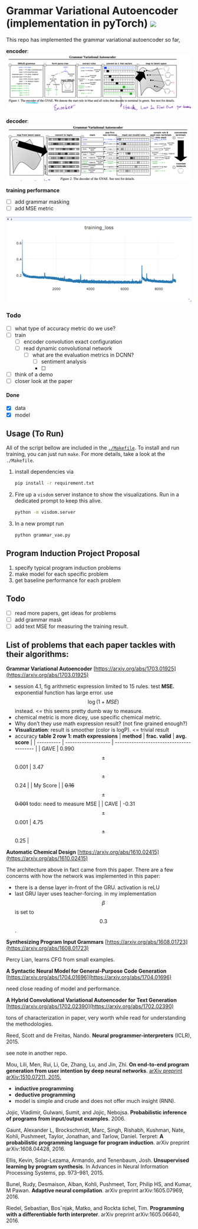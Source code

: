 # Grammar Variational Autoencoder (implementation in pyTorch) [![](https://img.shields.io/badge/link_on-GitHub-brightgreen.svg?style=flat-square)](https://github.com/episodeyang/grammar_variational_autoencoder)

This repo has implemented the grammar variational autoencoder so far, 

**encoder**:
![grammar_variational_encoder](figures/grammar_variational_encoder.png)

**decoder**:
![grammar_variational_decoder](figures/grammar_variational_decoder.png)

**training performance**

- [ ] add grammar masking
- [ ] add MSE metric

![training_loss](figures/training_loss.png)


### Todo

- [ ] what type of accuracy metric do we use?
- [ ] train 
    - [ ] encoder convolution exact configuration
    - [ ] read dynamic convolutional network 
        - [ ] what are the evaluation metrics in DCNN?
            - [ ] sentiment analysis
            - [ ] 
- [ ] think of a demo
- [ ] closer look at the paper

#### Done
- [x] data 
- [x] model

## Usage (To Run)

All of the script bellow are included in the [`./Makefile`](./Makefile). To install and run training, 
you can just run `make`. For more details, take a look at the `./Makefile`.

1. install dependencies via
    ```bash
    pip install -r requirement.txt
    ```
2. Fire up a `visdom` server instance to show the visualizations. Run in a dedicated prompt to keep this alive.
    ```bash
    python -m visdom.server
    ```
3. In a new prompt run
    ```bash
    python grammar_vae.py
    ```
    
## Program Induction Project Proposal

1. specify typical program induction problems
2. make model for each specific problem
3. get baseline performance for each problem

## Todo

- [ ] read more papers, get ideas for problems
- [ ] add grammar mask
- [ ] add text MSE for measuring the training result.

## List of problems that each paper tackles with their algorithms:

**Grammar Variational Autoencoder** [https://arxiv.org/abs/1703.01925](https://arxiv.org/abs/1703.01925)

- session 4.1, fig arithmetic expression limited to 15 rules. test **MSE.** exponential function has large error. use $$\log(1 + MSE)$$ instead.  <= this seems pretty dumb way to measure. 
- chemical metric is more dicey, use specific chemical metric. 
- Why don’t they use math expression result? (not fine grained enough?)
- **Visualization**: result is smoother (color is logP). <= trivial result
- accuracy **table 2 row 1: math expressions** 
| **method** | **frac. valid**     | **avg. score**                           |
| ---------- | ------------------- | ---------------------------------------- |
| GAVE       | 0.990 $$\pm$$ 0.001 | 3.47 $$\pm$$ 0.24                        |
| My Score   |                     | ~~0.16~~ $$\pm$$ ~~0.001~~ todo: need to measure MSE |
| CAVE       | -0.31 $$\pm$$ 0.001 | 4.75 $$\pm$$ 0.25                        |

**Automatic Chemical Design** [https://arxiv.org/abs/1610.02415](https://arxiv.org/abs/1610.02415)

The architecture above in fact came from this paper. There are a few concerns with how the network was implemented in this paper:
- there is a dense layer in-front of the GRU. activation is reLU
- last GRU layer uses teacher-forcing. in my implementation $$\beta$$ is set to $$0.3$$.

**Synthesizing Program Input Grammars**
[https://arxiv.org/abs/1608.01723](https://arxiv.org/abs/1608.01723)

Percy Lian, learns CFG from small examples.

**A Syntactic Neural Model for General-Purpose Code Generation**
[https://arxiv.org/abs/1704.01696](https://arxiv.org/abs/1704.01696)

need close reading of model and performance.

**A Hybrid Convolutional Variational Autoencoder for Text Generation**
[https://arxiv.org/abs/1702.02390](https://arxiv.org/abs/1702.02390)

tons of characterization in paper, very worth while read for understanding the methodologies. 

Reed, Scott and de Freitas, Nando. **Neural programmer-interpreters** (ICLR), 2015.

see note in another repo.

Mou, Lili, Men, Rui, Li, Ge, Zhang, Lu, and Jin, Zhi. **On end-to-end program generation from user intention by deep neural networks**. [arXiv preprint arXiv:1510.07211, 2015.](https://arxiv.org/pdf/1510.07211.pdf)

- **inductive programming**
- **deductive programming**
- model is simple and crude and does not offer much insight (RNN). 

Jojic, Vladimir, Gulwani, Sumit, and Jojic, Nebojsa. **Probabilistic inference of programs from input/output examples**. 2006.

Gaunt, Alexander L, Brockschmidt, Marc, Singh, Rishabh, Kushman, Nate, Kohli, Pushmeet, Taylor, Jonathan, and Tarlow, Daniel. Terpret: **A probabilistic programming language for program induction**. arXiv preprint arXiv:1608.04428, 2016.

Ellis, Kevin, Solar-Lezama, Armando, and Tenenbaum, Josh. **Unsupervised learning by program synthesis**. In Advances in Neural Information Processing Systems, pp. 973–981, 2015.

Bunel, Rudy, Desmaison, Alban, Kohli, Pushmeet, Torr, Philip HS, and Kumar, M Pawan. **Adaptive neural compilation**. arXiv preprint arXiv:1605.07969, 2016.

Riedel, Sebastian, Bosˇnjak, Matko, and Rockta ̈schel, Tim. **Programming with a differentiable forth interpreter**. arXiv preprint arXiv:1605.06640, 2016.



